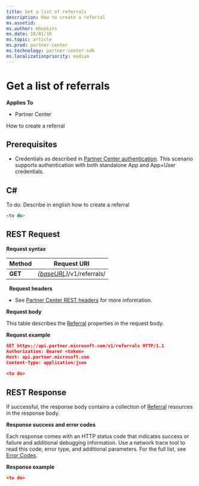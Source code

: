 ```yaml
---
title: Get a list of referrals
description: How to create a referral
ms.assetid: 
ms.author: mhopkins
ms.date: 10/01/18
ms.topic: article
ms.prod: partner-center
ms.technology: partner-center-sdk
ms.localizationpriority: medium
---
```


# Get a list of referrals


**Applies To**

-   Partner Center


How to create a referral

## <span id="Prerequisites"></span><span id="prerequisites"></span><span id="PREREQUISITES"></span>Prerequisites


-   Credentials as described in [Partner Center authentication](partner-center-authentication.md). This scenario supports authentication with both standalone App and App+User credentials.


## <span id="C_"></span><span id="c_"></span>C#


To do: Describe in english how to create a referral


``` csharp
<to do>
```

## <span id="REST_Request"></span><span id="rest_request"></span><span id="REST_REQUEST"></span>REST Request


**Request syntax**

| Method   | Request URI                                                                                                 |
|----------|-------------------------------------------------------------------------------------------------------------|
| **GET** | [*{baseURL}*](partner-center-rest-urls.md)/v1/referrals/                                                    |

 
**Request headers**

-   See [Partner Center REST headers](headers.md) for more information.

**Request body**

This table describes the [Referral](referral.md) properties in the request body.



**Request example**

```json
GET https://api.partner.microsoft.com/v1/referrals HTTP/1.1
Authorization: Bearer <token>
Host: api.partner.microsoft.com
Content-Type: application/json
 
<to do>
```

## <span id="Response"></span><span id="response"></span><span id="RESPONSE"></span>REST Response

If successful, the response body contains a collection of [Referral](referral.md) resources in the response body.

**Response success and error codes**

Each response comes with an HTTP status code that indicates success or failure and additional debugging information. Use a network trace tool to read this code, error type, and additional parameters. For the full list, see [Error Codes](error-codes.md).

**Response example**

``` json
<to do>
```

 

 





